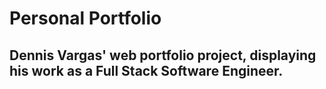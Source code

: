 # Personal Portfolio

## Dennis Vargas' web portfolio project, displaying his work as a Full Stack Software Engineer.
